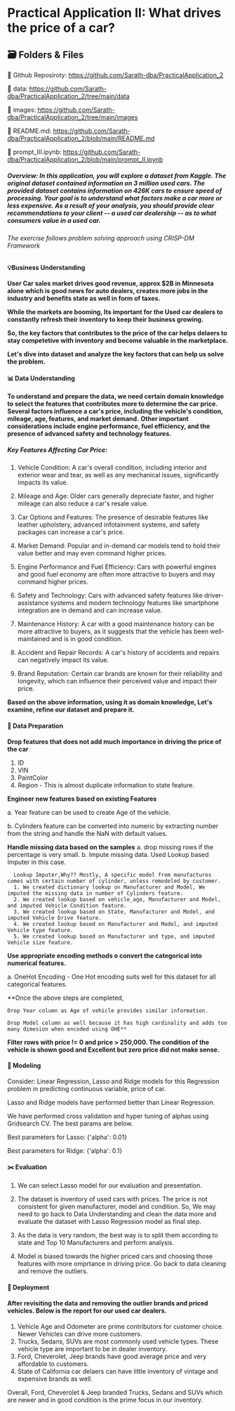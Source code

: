 # Practical Application II: What drives the price of a car?

## 🗃️ Folders & Files

🔗 Github Reposiroty: https://github.com/Sarath-dba/PracticalApplication_2

🔗 data: https://github.com/Sarath-dba/PracticalApplication_2/tree/main/data

🔗 images: https://github.com/Sarath-dba/PracticalApplication_2/tree/main/images

🔗 README.md: https://github.com/Sarath-dba/PracticalApplication_2/blob/main/README.md

🔗 prompt_III.ipynb: https://github.com/Sarath-dba/PracticalApplication_2/blob/main/prompt_II.ipynb

##### Overview: In this application, you will explore a dataset from Kaggle. The original dataset contained information on 3 million used cars. The provided dataset contains information on 426K cars to ensure speed of processing. Your goal is to understand what factors make a car more or less expensive. As a result of your analysis, you should provide clear recommendations to your client -- a used car dealership -- as to what consumers value in a used car.

###### The exercise follows problem solving approach using CRISP-DM Framework

#### 💡Business Understanding

**User Car sales market drives good revenue, approx $2B in Minnesota alone which is good news for auto dealers, creates more jobs in the industry and benefits state as well in form of taxes.**

**While the markets are booming, Its important for the Used car dealers to constantly refresh their inventory to keep their business growing.**

**So, the key factors that contributes to the price of the car helps delaers to stay competetive with inventory and become valuable in the marketplace.**

**Let's dive into dataset and analyze the key factors that can help us solve the problem.**

#### 📊 Data Understanding

**To understand and prepare the data, we need certain domain knowledge to select the features that contributes more to determine the car price.**
**Several factors influence a car's price, including the vehicle's condition, mileage, age, features, and market demand.**
**Other important considerations include engine performance, fuel efficiency, and the presence of advanced safety and technology features.** 

##### Key Features Affecting Car Price:

1. Vehicle Condition:
    A car's overall condition, including interior and exterior wear and tear, as well as any mechanical issues, significantly impacts its value.
 
2. Mileage and Age:
    Older cars generally depreciate faster, and higher mileage can also reduce a car's resale value. 

3. Car Options and Features:
The presence of desirable features like leather upholstery, advanced infotainment systems, and safety packages can increase a car's price. 

4. Market Demand:
Popular and in-demand car models tend to hold their value better and may even command higher prices. 

5. Engine Performance and Fuel Efficiency:
Cars with powerful engines and good fuel economy are often more attractive to buyers and may command higher prices. 

6. Safety and Technology:
Cars with advanced safety features like driver-assistance systems and modern technology features like smartphone integration are in demand and can increase value. 

7. Maintenance History:
A car with a good maintenance history can be more attractive to buyers, as it suggests that the vehicle has been well-maintained and is in good condition. 

8. Accident and Repair Records:
A car's history of accidents and repairs can negatively impact its value. 

9. Brand Reputation:
Certain car brands are known for their reliability and longevity, which can influence their perceived value and impact their price. 

**Based on the above information, using it as domain knowledge, Let's examine, refine our dataset and prepare it.**

#### 🧹 Data Preparation

**Drop features that does not add much importance in driving the price of the car**
1. ID
2. VIN
3. PaintColor
4. Region - This is almost duplicate information to state feature.

**Engineer new features based on existing Features**

   a. Year feature can be used to create Age of the vehicle.
   
   b. Cylinders feature can be converted into numeric by extracting number from the string and handle the NaN with default values.
   
**Handle missing data based on the samples**
   a. drop missing rows if the percentage is very small.
   b. Impute missing data. Used Lookup based Imputer in this case.
   
      Lookup Imputer,Why?? Mostly, A specific model from manufactures comes with certain number of cylinder, unless remodeled by customer.
      1. We created dictionary lookup on Manufacturer and Model, We imputed the missing data in number of Cylinders feature.
      2. We created lookup based on vehicle_age, Manufacturer and Model, and imputed Vehicle Condition feature.
      3. We created lookup based on State, Manufacturer and Model, and imputed Vehicle Drive feature.
      4. We created lookup based on Manufacturer and Model, and imputed Vehicle type feature.
      5. We created lookup based on Manufacturer and type, and imputed Vehicle size feature.      

**Use appropriate encoding methods o convert the categorical into numerical features.**

   a. OneHot Encoding - One Hot encoding suits well for this dataset for all categorical features.

**Once the above steps are completed, 

    Drop Year column as Age of vehicle provides similar information.
    
    Drop Model column as well because it has high cardinality and adds too many dimesion when encoded using OHE**

**Filter rows with price != 0 and price > 250,000. The condition of the vehicle is shown good and Excellent but zero price did not make sense.**

#### 🤖 Modeling

Consider: Linear Regression, Lasso and Ridge models for this Regression problem in predicting continuous variable, price of car.

Lasso and Ridge models have performed better than Linear Regression.

We have performed cross validation and hyper tuning of alphas using Gridsearch CV. The best params are below.

Best parameters for Lasso: {'alpha': 0.01}


Best parameters for Ridge: {'alpha': 0.1}

#### ✂️ Evaluation

1. We can select Lasso model for our evaluation and presentation.

2. The dataset is inventory of used cars with prices. The price is not consistent for given manufacturer, model and condition. So, We may need to go back to Data Understanding and clean the data more and evaluate the dataset with Lasso Regression model as final step.

3. As the data is very random, the best way is to split them according to state and Top 10 Manufacturers and perform analysis.

4. Model is biased towards the higher priced cars and choosing those features with more omprtance in driving price. Go back to data cleaning and remove the outliers.

#### 🚀 Deployment

#### After revisiting the data and removing the outlier brands and priced vehicles. Below is the report for our used car dealers.

1. Vehicle Age and Odometer are prime contributors for customer choice. Newer Vehicles can drive more customers.
2. Trucks, Sedans, SUVs are most commonly used vehicle types. These vehicle type are important to be in dealer inventory.
3. Ford, Cheverolet, Jeep brands have good average price and very affordable to customers.
4. State of California car delaers can have little inventory of vintage and expensive brands as well.

Overall, Ford, Cheverolet & Jeep branded Trucks, Sedans and SUVs which are newer and in good condition is the prime focus in our inventory.






